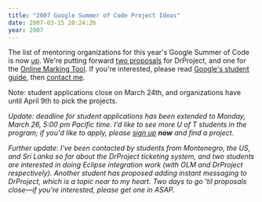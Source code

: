 ```yaml
---
title: "2007 Google Summer of Code Project Ideas"
date: 2007-03-15 20:24:26
year: 2007
---
```

The list of mentoring organizations for this year's Google Summer of Code is now <a href="http://code.google.com/soc/">up</a>. We're putting forward <a href="https://www.drproject.org/DrProject/wiki/DrProjectSoC2007">two proposals</a> for DrProject, and one for the <a href="https://www.drproject.org/olm">Online Marking Tool</a>. If you're interested, please read <a href="http://groups.google.com/group/google-summer-of-code-announce/web/guide-to-the-gsoc-web-app-for-student-applicants">Google's student guide</a>, then <a href="mailto:{{site.author.email}}">contact me</a>.

Note: student applications close on March 24th, and organizations have until April 9th
to pick the projects.

<em>Update: deadline for student applications has been extended to Monday, March 26, 5:00 pm Pacific time. I'd like to see more U of T students in the program; if you'd like to apply, please <a href="http://code.google.com/soc/student_step1.html">sign up</a> <strong>now</strong> and find a project.</em>

<em>Further update: I've been contacted by students from Montenegro, the US, and Sri Lanka so far about the DrProject ticketing system, and two students are interested in doing Eclipse integration work (with OLM and DrProject respectively). Another student has proposed adding instant messaging to DrProject, which is a topic near to my heart.  Two days to go 'til proposals close—if you're interested, please get one in ASAP.
</em>
